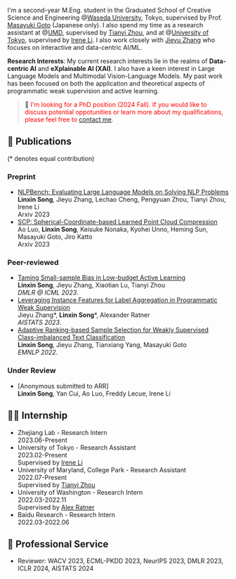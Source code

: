I'm a second-year M.Eng. student in the Graduated School of Creative Science and Engineering @[Waseda University](https://www.waseda.jp/top/en/), Tokyo, supervised by Prof. [Masayuki Goto](http://www.it.mgmt.waseda.ac.jp/) (Japanese only). I also spend my time as a research assistant at @[UMD](https://www.umd.edu/), supervised by [Tianyi Zhou](https://tianyizhou.github.io/), and at @[University of Tokyo](https://www.u-tokyo.ac.jp/en/), supervised by [Irene Li](https://ireneli.eu/). I also work closely with [Jieyu Zhang](https://jieyuz2.github.io/) who focuses on interactive and data-centric AI/ML.

**Research Interests**: My current research interests lie in the realms of **Data-centric AI** and **eXplainable AI (XAI)**. I also have a keen interest in Large Language Models and Multimodal Vision-Language Models. My past work has been focused on both the application and theoretical aspects of programmatic weak supervision and active learning.

> 📢 <span style="color:red">I'm looking for a PhD position (2024 Fall). If you would like to discuss potential oppotunities or learn more about my qualifications, please feel free to [contact me](mailto:songlx.imse.gt@ruri.waseda.jp).

## 📝 Publications

(\* denotes equal contribution)

### Preprint

- [NLPBench: Evaluating Large Language Models on Solving NLP Problems](https://arxiv.org/abs/2309.15630)
  <br>**Linxin Song**, Jieyu Zhang, Lechao Cheng, Pengyuan Zhou, Tianyi Zhou, Irene Li
  <br>Arxiv 2023
- [SCP: Spherical-Coordinate-based Learned Point Cloud Compression](https://arxiv.org/abs/2308.12535)
  <br>Ao Luo, **Linxin Song**, Keisuke Nonaka, Kyohei Unno, Heming Sun, Masayuki Goto, Jiro Katto
  <br>Arxiv 2023

### Peer-reviewed

- [Taming Small-sample Bias in Low-budget Active Learning](https://arxiv.org/abs/2306.11056)
  <br>**Linxin Song**, Jieyu Zhang, Xiaotian Lu, Tianyi Zhou
  <br>*DMLR @ ICML 2023*.
- [Leveraging Instance Features for Label Aggregation in Programmatic Weak Supervision](https://proceedings.mlr.press/v206/zhang23a.html)
  <br>Jieyu Zhang\*, **Linxin Song**\*, Alexander Ratner
  <br>*AISTATS 2023*.
- [Adaptive Ranking-based Sample Selection for Weakly Supervised Class-imbalanced Text Classification](https://aclanthology.org/2022.findings-emnlp.119/)
  <br>**Linxin Song**, Jieyu Zhang, Tianxiang Yang, Masayuki Goto
  <br>*EMNLP 2022*.

### Under Review

- [Anonymous submitted to ARR]
  <br>**Linxin Song**, Yan Cui, Ao Luo, Freddy Lecue, Irene Li

## 👨‍💻 Internship

- Zhejiang Lab - Research Intern
  <br>2023.06-Present
- University of Tokyo - Research Assistant
  <br>2023.02-Present
  <br>Supervised by [Irene Li](https://ireneli.eu/)
- University of Maryland, College Park - Research Assistant
  <br>2022.07-Present
  <br>Supervised by [Tianyi Zhou](https://tianyizhou.github.io/)
- University of Washington - Research Intern
  <br>2022.03-2022.11
  <br>Supervised by [Alex Ratner](https://ajratner.github.io/)
- Baidu Research - Research Intern
  <br>2022.03-2022.06

## 🏅 Professional Service

- Reviewer: WACV 2023, ECML-PKDD 2023, NeurIPS 2023, DMLR 2023, ICLR 2024, AISTATS 2024
